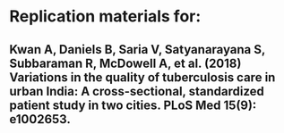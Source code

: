 # Replication materials for:

## Kwan A, Daniels B, Saria V, Satyanarayana S, Subbaraman R, McDowell A, et al. (2018) Variations in the quality of tuberculosis care in urban India: A cross-sectional, standardized patient study in two cities. PLoS Med 15(9): e1002653.
